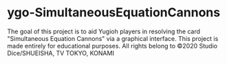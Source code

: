 # ygo-SimultaneousEquationCannons
The goal of this project is to aid Yugioh players in resolving the card "Simultaneous Equation Cannons" via a graphical interface. This project is made entirely for educational purposes.
All rights belong to ©2020 Studio Dice/SHUEISHA, TV TOKYO, KONAMI 
